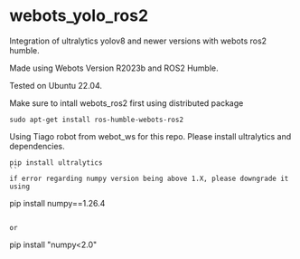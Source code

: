 # webots_yolo_ros2
Integration of ultralytics yolov8 and newer versions with webots ros2 humble.

Made using Webots Version R2023b and ROS2 Humble. 

Tested on Ubuntu 22.04.

Make sure to intall webots_ros2 first using distributed package

```
sudo apt-get install ros-humble-webots-ros2
```

Using Tiago robot from webot_ws for this repo. Please install ultralytics and dependencies.
```
pip install ultralytics
``
if error regarding numpy version being above 1.X, please downgrade it using

```
pip install numpy==1.26.4
```

or

```
pip install "numpy<2.0" 
```
